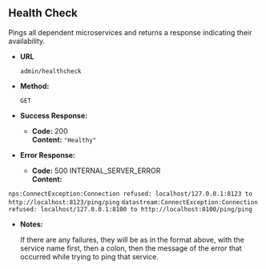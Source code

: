 Health Check
----
  Pings all dependent microservices and returns a response indicating their availability.

* **URL**

  `admin/healthcheck`

* **Method:**
  
  `GET` 
  
* **Success Response:**
  
  * **Code:** 200 <br />
    **Content:** `"Healthy"`
 
* **Error Response:**

  * **Code:** 500 INTERNAL_SERVER_ERROR <br />
    **Content:** 

`nps:ConnectException:Connection refused: localhost/127.0.0.1:8123 to http://localhost:8123/ping/ping`
`datastream:ConnectException:Connection refused: localhost/127.0.0.1:8100 to http://localhost:8100/ping/ping`

* **Notes:**

   If there are any failures, they will be as in the format above, with the service name first, then a colon, then the message of the error that occurred while trying to ping that service.
